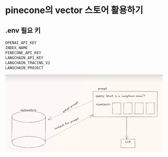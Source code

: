 # pinecone의 vector 스토어 활용하기

## .env 필요 키
```
OPENAI_API_KEY
INDEX_NAME
PINECONE_API_KEY
LANGCHAIN_API_KEY
LANGCHAIN_TRACING_V2
LANGCHAIN_PROJECT
```

![retrieval](./images/img.png)
